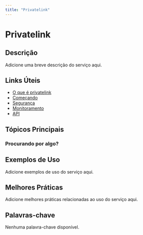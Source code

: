 ```yaml
---
title: "Privatelink"
---
```


# Privatelink

## Descrição

Adicione uma breve descrição do serviço aqui.

## Links Úteis

- [O que é privatelink](https://docs.aws.amazon.com/privatelink/latest/userguide/what-is-privatelink.html)
- [Começando](https://docs.aws.amazon.com/privatelink/latest/userguide/getting-started.html)
- [Segurança](https://docs.aws.amazon.com/privatelink/latest/userguide/security.html)
- [Monitoramento](https://docs.aws.amazon.com/privatelink/latest/userguide/monitoring.html)
- [API](https://docs.aws.amazon.com/privatelink/latest/userguide/api.html)

## Tópicos Principais

### Procurando por algo?

## Exemplos de Uso

Adicione exemplos de uso do serviço aqui.

## Melhores Práticas

Adicione melhores práticas relacionadas ao uso do serviço aqui.

## Palavras-chave

Nenhuma palavra-chave disponível.
